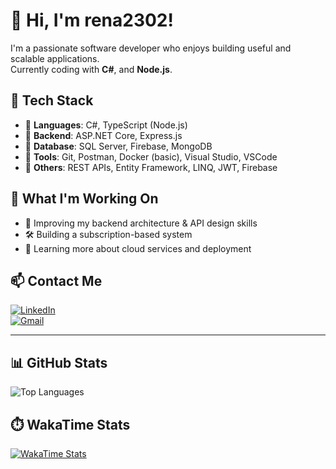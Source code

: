 # 👋 Hi, I'm rena2302!

I'm a passionate software developer who enjoys building useful and scalable applications.  
Currently coding with **C#**, and **Node.js**.

## 🔧 Tech Stack

- 🔹 **Languages**: C#, TypeScript (Node.js)
- 🔹 **Backend**: ASP.NET Core, Express.js
- 🔹 **Database**: SQL Server, Firebase, MongoDB
- 🔹 **Tools**: Git, Postman, Docker (basic), Visual Studio, VSCode
- 🔹 **Others**: REST APIs, Entity Framework, LINQ, JWT, Firebase

## 🚀 What I'm Working On

- 🧠 Improving my backend architecture & API design skills  
- 🛠️ Building a subscription-based system  
- 🌱 Learning more about cloud services and deployment

## 📫 Contact Me

[![LinkedIn](https://img.shields.io/badge/LinkedIn-blue?style=for-the-badge&logo=linkedin)](https://www.linkedin.com/in/v%C5%A9-l%C3%AA-anh-kh%C3%B4i-0964a5310/)  
[![Gmail](https://img.shields.io/badge/Gmail-D14836?style=for-the-badge&logo=gmail&logoColor=white)](mailto:khovu2302@gmail.com)

---

## 📊 GitHub Stats

![Top Languages](https://github-readme-stats.vercel.app/api/top-langs/?username=rena2302&layout=compact&theme=github_dark)


## ⏱️ WakaTime Stats

[![WakaTime Stats](https://github-readme-stats.vercel.app/api/wakatime?username=rena2302&theme=github_dark&v=1)](https://wakatime.com/@rena2302)
